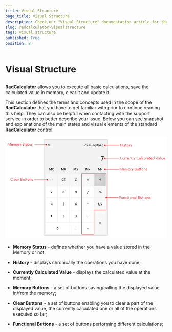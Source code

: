 ```yaml
---
title: Visual Structure
page_title: Visual Structure
description: Check our "Visual Structure" documentation article for the RadCalculator WPF control.
slug: radcalculator-visualstructure
tags: visual,structure
published: True
position: 2
---
```


# Visual Structure



## 

__RadCalculator__ allows you to execute all basic calculations, save the calculated value in memory, clear it and update it.
			  

This section defines the terms and concepts used in the scope of the __RadCalculator__ that you have to get familiar with prior to continue reading this help. They can also be helpful when contacting with the support service in order to better describe your issue. Below you can see snapshot and explanations of the main states and visual elements of the standard __RadCalculator__ control.
			  
![Rad Calculator-Visual Structure](images/RadCalculator-VisualStructure.png)

* __Memory Status__ - defines whether you have a value stored in the Memory or not.
				  

* __History__ - displays chronically the operations you have done;
				  

* __Currently Calculated Value__ - displays the calculated value at the moment;
				  

* __Memory Buttons__ - a set of buttons saving/calling the displayed value in/from the memory;
				  

* __Clear Buttons__ - a set of buttons enabling you to clear a part of the displayed value, the currently calculated one or all of the operations executed so far;
				  

* __Functional Buttons__ - a set of buttons performing different calculations;
				  
